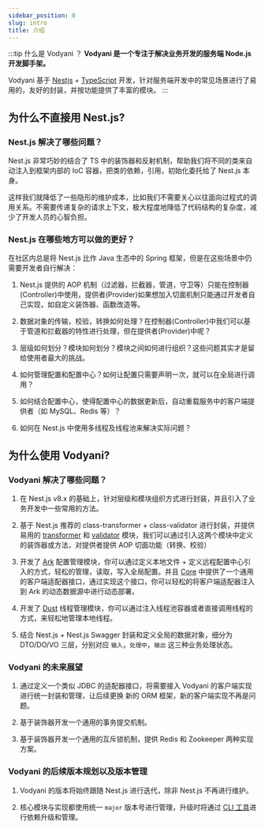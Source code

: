 ```yaml
---
sidebar_position: 0
slug: intro
title: 介绍
---
```


:::tip 什么是 Vodyani ？
**Vodyani 是一个专注于解决业务开发的服务端 Node.js 开发脚手架。**

Vodyani 基于 [Nestjs](https://github.com/nestjs/nest) + [TypeScript](https://github.com/microsoft/TypeScript) 开发，针对服务端开发中的常见场景进行了易用的，友好的封装，并按功能提供了丰富的模块。
:::

## 为什么不直接用 Nest.js?

### Nest.js 解决了哪些问题？

Nest.js 非常巧妙的结合了 TS 中的装饰器和反射机制，帮助我们将不同的类来自动注入到框架内部的 IoC 容器，把类的依赖，引用，初始化委托给了 Nest.js 本身。

这样我们就降低了一些隐形的维护成本，比如我们不需要关心以往面向过程式的调用关系。不需要传递复杂的请求上下文，极大程度地降低了代码结构的复杂度，减少了开发人员的心智负担。

### Nest.js 在哪些地方可以做的更好？

在社区内总是将 Nest.js 比作 Java 生态中的 Spring 框架，但是在这些场景中仍需要开发者自行解决：

1. Nest.js 提供的 AOP 机制（过滤器，拦截器，管道，守卫等）只能在控制器(Controller)中使用，提供者(Provider)如果想加入切面机制只能通过开发者自己实现，如自定义装饰器、函数改造等。

2. 数据对象的传输，校验，转换如何处理？在控制器(Controller)中我们可以基于管道和拦截器的特性进行处理，但在提供者(Provider)中呢？

3. 层级如何划分？模块如何划分？模块之间如何进行组织？这些问题其实才是留给使用者最大的挑战。

4. 如何管理配置和配置中心？如何让配置只需要声明一次，就可以在全局进行调用？

5. 如何结合配置中心，使得配置中心的数据更新后，自动重载服务中的客户端提供者（如 MySQL、Redis 等）？

6. 如何在 Nest.js 中使用多线程及线程池来解决实际问题？

## 为什么使用 Vodyani?

### Vodyani 解决了哪些问题？

1. 在 Nest.js v8.x 的基础上，针对层级和模块组织方式进行封装，并且引入了业务开发中一些常用的方法。

2. 基于 Nest.js 推荐的 class-transformer + class-validator 进行封装，并提供易用的 [transformer](./advanced/transformer.md) 和 [validator](./advanced/validator.md) 模块，我们可以通过引入这两个模块中定义的装饰器或方法，对提供者提供 AOP 切面功能（转换、校验）

3. 开发了 [Ark](./advanced/ark.md) 配置管理模块，你可以通过定义本地文件 + 定义远程配置中心引入的方式，轻松的管理，读取，写入全局配置。并且 [Core](./advanced/core.md) 中提供了一个通用的客户端适配器接口，通过实现这个接口，你可以轻松的将客户端适配器注入到 Ark 的动态数据源中进行动态部署。

4. 开发了 [Dust](./advanced/dust.md) 线程管理模块，你可以通过注入线程池容器或者直接调用线程的方式，来轻松地管理本地线程。

5. 结合 Nest.js + Nest.js Swagger 封装和定义全局的数据对象，细分为 DTO/DO/VO 三层，分别对应 `输入`，`处理中`，`输出` 这三种业务处理状态。
 
### Vodyani 的未来展望

1. 通过定义一个类似 JDBC 的适配器接口，将需要接入 Vodyani 的客户端实现进行统一封装和管理，让后续更换 新的 ORM 框架，新的客户端实现不再是问题。

2. 基于装饰器开发一个通用的事务提交机制。

3. 基于装饰器开发一个通用的互斥锁机制，提供 Redis 和 Zookeeper 两种实现方案。

### Vodyani 的后续版本规划以及版本管理

1. Vodyani 的版本将始终跟随 Nest.js 进行迭代，除非 Nest.js 不再进行维护。

2. 核心模块与实现都使用统一 `major` 版本号进行管理，升级时将通过 [CLI 工具](./other/cli)进行依赖升级和管理。